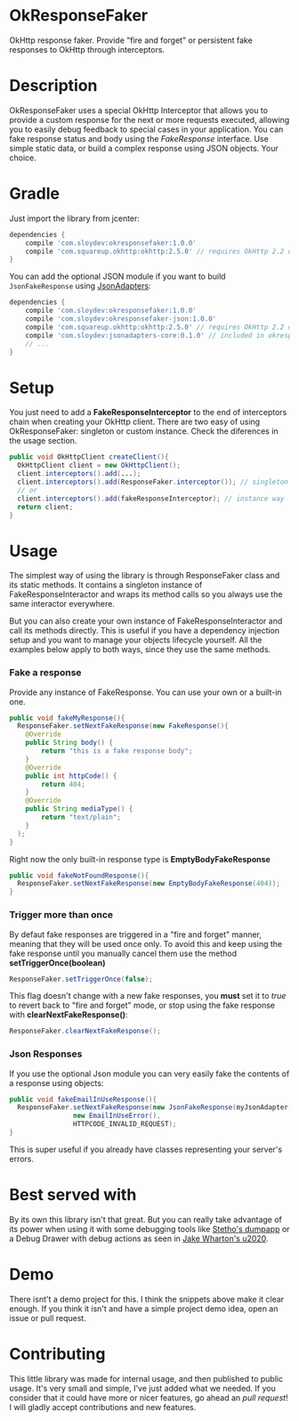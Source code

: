 # OkResponseFaker
OkHttp response faker. Provide "fire and forget" or persistent fake responses to OkHttp through interceptors.

# Description
OkResponseFaker uses a special OkHttp Interceptor that allows you to provide a custom response for the next or more requests executed, allowing you to easily debug feedback to special cases in your application.
You can fake response status and body using the *FakeResponse* interface. Use simple static data, or build a complex response using JSON objects. Your choice.

# Gradle
Just import the library from jcenter:
```groovy
dependencies {
    compile 'com.sloydev:okresponsefaker:1.0.0'
    compile 'com.squareup.okhttp:okhttp:2.5.0' // requires OkHttp 2.2 or better
}
```

You can add the optional JSON module if you want to build `JsonFakeResponse` using [JsonAdapters](https://github.com/Sloy/JsonAdapters):
```groovy
dependencies {
    compile 'com.sloydev:okresponsefaker:1.0.0'
    compile 'com.sloydev:okresponsefaker-json:1.0.0'
    compile 'com.squareup.okhttp:okhttp:2.5.0' // requires OkHttp 2.2 or better
    compile 'com.sloydev:jsonadapters-core:0.1.0' // included in okresponsefaker-json, but whatever
    // ...
}
```

# Setup
You just need to add a **FakeResponseInterceptor** to the end of interceptors chain when creating your OkHttp client.
There are two easy of using OkResponseFaker: singleton or custom instance. Check the diferences in the usage section.
```java
public void OkHttpClient createClient(){
  OkHttpClient client = new OkHttpClient();
  client.interceptors().add(...);
  client.interceptors().add(ResponseFaker.interceptor()); // singleton way
  // or
  client.interceptors().add(fakeResponseInterceptor); // instance way
  return client;
}
```

# Usage
The simplest way of using the library is through ResponseFaker class and its static methods. It contains a singleton instance of FakeResponseInteractor and wraps its method calls so you always use the same interactor everywhere. 

But you can also create your own instance of FakeResponseInteractor and call its methods directly. This is useful if you have a dependency injection setup and you want to manage your objects lifecycle yourself. All the examples below apply to both ways, since they use the same methods.

### Fake a response
Provide any instance of FakeResponse. You can use your own or a built-in one.
```java
public void fakeMyResponse(){
  ResponseFaker.setNextFakeResponse(new FakeResponse(){
    @Override
    public String body() {
        return "this is a fake response body";
    }
    @Override
    public int httpCode() {
        return 404;
    }
    @Override
    public String mediaType() {
        return "text/plain";
    }
  );
}
```

Right now the only built-in response type is **EmptyBodyFakeResponse**
```java
public void fakeNotFoundResponse(){
  ResponseFaker.setNextFakeResponse(new EmptyBodyFakeResponse(404));
}
```

### Trigger more than once
By defaut fake responses are triggered in a "fire and forget" manner, meaning that they will be used once only. To avoid this and keep using the fake response until you manually cancel them use the method **setTriggerOnce(boolean)**
```java
ResponseFaker.setTriggerOnce(false);
```
This flag doesn't change with a new fake responses, you **must** set it to *true* to revert back to "fire and forget" mode, or stop using the fake response with **clearNextFakeResponse()**:
```java
ResponseFaker.clearNextFakeResponse();
```

### Json Responses
If you use the optional Json module you can very easily fake the contents of a response using objects:
```java
public void fakeEmailInUseResponse(){
  ResponseFaker.setNextFakeResponse(new JsonFakeResponse(myJsonAdapter,
                new EmailInUseError(),
                HTTPCODE_INVALID_REQUEST);
}
```

This is super useful if you already have classes representing your server's errors.

# Best served with
By its own this library isn't that great. But you can really take advantage of its power when using it with some debugging tools like [Stetho's dumpapp](http://facebook.github.io/stetho/) or a Debug Drawer with debug actions as seen in [Jake Wharton's u2020](https://github.com/JakeWharton/u2020/).

# Demo
There isnt't a demo project for this. I think the snippets above make it clear enough. If you think it isn't and have a simple project demo idea, open an issue or pull request.

# Contributing
This little library was made for internal usage, and then published to public usage. It's very small and simple, I've just added what we needed. If you consider that it could have more or nicer features, go ahead an *pull request*! I will gladly accept contributions and new features.
